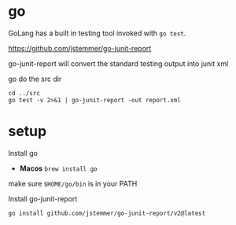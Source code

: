 
# go 

GoLang has a built in testing tool invoked with `go test`.

https://github.com/jstemmer/go-junit-report

go-junit-report will convert the standard testing output into junit xml 

go do the src dir 
```shell
cd ../src
go test -v 2>&1 | go-junit-report -out report.xml
```



# setup

Install go

* **Macos** `brew install go`

make sure `$HOME/go/bin` is in your PATH

Install go-junit-report

```shell
go install github.com/jstemmer/go-junit-report/v2@latest
```



